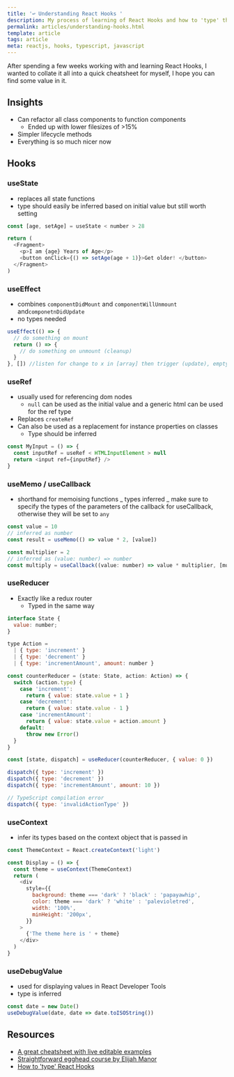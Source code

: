 ```yaml
---
title: '↩ Understanding React Hooks '
description: My process of learning of React Hooks and how to 'type' them using Typescript
permalink: articles/understanding-hooks.html
template: article
tags: article
meta: reactjs, hooks, typescript, javascript
---
```


After spending a few weeks working with and learning React Hooks, I wanted to collate it all into a quick cheatsheet for myself, I hope you can find some value in it.

## Insights

- Can refactor all class components to function components
  - Ended up with lower filesizes of >15%
- Simpler lifecycle methods
- Everything is so much nicer now

## Hooks

### useState

- replaces all state functions
- type should easily be inferred based on initial value but still worth setting

```js
const [age, setAge] = useState < number > 28

return (
  <Fragment>
    <p>I am {age} Years of Age</p>
    <button onClick={() => setAge(age + 1)}>Get older! </button>
  </Fragment>
)
```

### useEffect

- combines `componentDidMount` and `componentWillUnmount` and`componetnDidUpdate`
- no types needed

```js
useEffect(() => {
  // do something on mount
  return () => {
    // do something on unmount (cleanup)
  }
}, []) //listen for change to x in [array] then trigger (update), empty for only mount / unmount
```

### useRef

- usually used for referencing dom nodes
  - `null` can be used as the initial value and a generic html can be used for the ref type
- Replaces `createRef`
- Can also be used as a replacement for instance properties on classes
  - Type should be inferred

```js
const MyInput = () => {
  const inputRef = useRef < HTMLInputElement > null
  return <input ref={inputRef} />
}
```

### useMemo / useCallback

- shorthand for memoising functions
  _ types inferred
  _ make sure to specify the types of the parameters of the callback for useCallback, otherwise they will be set to `any`

```js
const value = 10
// inferred as number
const result = useMemo(() => value * 2, [value])

const multiplier = 2
// inferred as (value: number) => number
const multiply = useCallback((value: number) => value * multiplier, [multiplier])
```

### useReducer

- Exactly like a redux router
  - Typed in the same way

```js
interface State {
  value: number;
}

type Action =
  | { type: 'increment' }
  | { type: 'decrement' }
  | { type: 'incrementAmount', amount: number }

const counterReducer = (state: State, action: Action) => {
  switch (action.type) {
    case 'increment':
      return { value: state.value + 1 }
    case 'decrement':
      return { value: state.value - 1 }
    case 'incrementAmount':
      return { value: state.value + action.amount }
    default:
      throw new Error()
  }
}

const [state, dispatch] = useReducer(counterReducer, { value: 0 })

dispatch({ type: 'increment' })
dispatch({ type: 'decrement' })
dispatch({ type: 'incrementAmount', amount: 10 })

// TypeScript compilation error
dispatch({ type: 'invalidActionType' })
```

### useContext

- infer its types based on the context object that is passed in

```js
const ThemeContext = React.createContext('light')

const Display = () => {
  const theme = useContext(ThemeContext)
  return (
    <div
      style={{
        background: theme === 'dark' ? 'black' : 'papayawhip',
        color: theme === 'dark' ? 'white' : 'palevioletred',
        width: '100%',
        minHeight: '200px',
      }}
    >
      {'The theme here is ' + theme}
    </div>
  )
}
```

### useDebugValue

- used for displaying values in React Developer Tools
- type is inferred

```js
const date = new Date()
useDebugValue(date, date => date.toISOString())
```

## Resources

- [A great cheatsheet with live editable examples](https://react-hooks-cheatsheet.surge.sh/)
- [Straightforward egghead course by Elijah Manor](https://egghead.io/courses/reusable-state-and-effects-with-react-hooks)
- [How to 'type' React Hooks](https://medium.com/@jrwebdev/react-hooks-in-typescript-88fce7001d0d)
